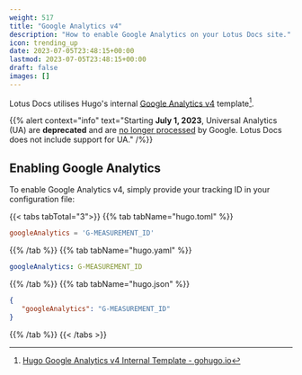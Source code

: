 ```yaml
---
weight: 517
title: "Google Analytics v4"
description: "How to enable Google Analytics on your Lotus Docs site."
icon: trending_up
date: 2023-07-05T23:48:15+00:00
lastmod: 2023-07-05T23:48:15+00:00
draft: false
images: []
---
```


Lotus Docs utilises Hugo's internal [Google Analytics v4](https://support.google.com/analytics/#topic=9143232) template[^1].

{{% alert context="info" text="Starting **July 1, 2023**, Universal Analytics (UA) are **deprecated** and are [no longer processed](https://support.google.com/analytics/answer/11583528) by Google. Lotus Docs does not include support for UA." /%}}

## Enabling Google Analytics

To enable Google Analytics v4, simply provide your tracking ID in your configuration file:

{{< tabs tabTotal="3">}}
{{% tab tabName="hugo.toml" %}}

```toml
googleAnalytics = 'G-MEASUREMENT_ID'
```

{{% /tab %}}
{{% tab tabName="hugo.yaml" %}}

```yaml
googleAnalytics: G-MEASUREMENT_ID
```

{{% /tab %}}
{{% tab tabName="hugo.json" %}}

```json
{
   "googleAnalytics": "G-MEASUREMENT_ID"
}
```

{{% /tab %}}
{{< /tabs >}}

[^1]: [Hugo Google Analytics v4 Internal Template - gohugo.io](https://gohugo.io/templates/internal/#google-analytics)